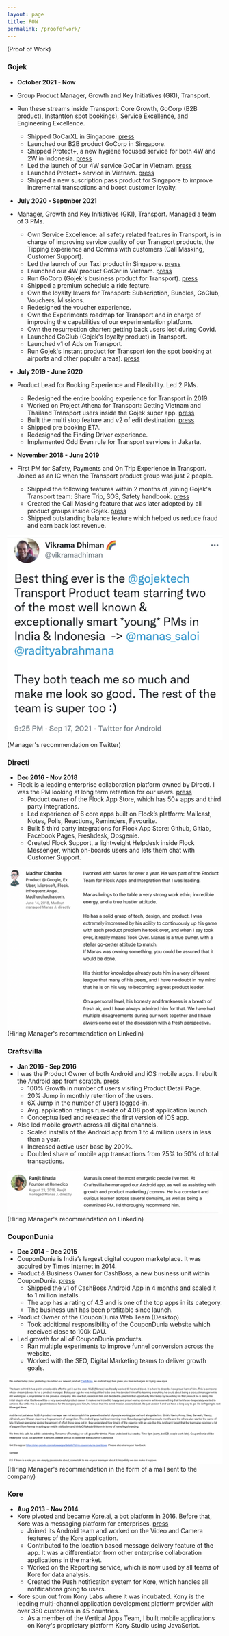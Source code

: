```yaml
---
layout: page
title: POW
permalink: /proofofwork/
---
```

(Proof of Work)

### Gojek ###

- **October 2021 - Now**
- Group Product Manager, Growth and Key Initiatives (GKI), Transport.
- Run these streams inside Transport: Core Growth, GoCorp (B2B product), Instant(on spot bookings), Service Excellence, and Engineering Excellence.
  - Shipped GoCarXL in Singapore. [press](https://kr-asia.com/gojek-expands-services-in-singapore-but-lags-behind-grab)
  - Launched our B2B product GoCorp in Singapore.
  - Shipped Protect+, a new hygiene focused service for both 4W and 2W in Indonesia. [press](https://en.antaranews.com/news/189549/guarantees-a-more-hygienic-customer-journey-gojek-prepares-goride-and-gocar-protect)
  - Led the launch of our 4W service GoCar in Vietnam. [press](https://www.techinasia.com/gojek-officially-launches-gocar-vietnam-years-debut)
  - Launched Protect+ service in Vietnam. [press](https://e.vnexpress.net/news/business/companies/gojek-launches-car-ride-hailing-service-in-hcmc-4388082.html)
  - Shipped a new suscription pass product for Singapore to improve incremental transactions and boost customer loyalty.

- **July 2020 - Septmber 2021**
- Manager, Growth and Key Initiatives (GKI), Transport. Managed a team of 3 PMs.
  - Own Service Excellence: all safety related features in Transport, is in charge of improving service quality of our Transport products, the Tipping experience and Comms with customers (Call Masking, Customer Support).
  - Led the launch of our Taxi product in Singapore. [press](https://asia.nikkei.com/Business/Technology/Gojek-starts-car-hailing-service-in-Vietnam-in-challenge-to-Grab)
  - Launched our 4W product GoCar in Vietnam. [press](https://mothership.sg/2021/05/gojek-book-taxis-directly-gotaxi/)
  - Run GoCorp (Gojek's business product for Transport). [press](https://kr-asia.com/gojek-reveals-new-features-for-corporate-clients-to-keep-up-with-grab)
  - Shipped a premium schedule a ride feature.
  - Own the loyalty levers for Transport: Subscription, Bundles, GoClub, Vouchers, Missions.
  - Redesigned the voucher experience.
  - Own the Experiments roadmap for Transport and in charge of improving the capabilities of our experimentation platform.
  - Own the resurrection charter: getting back users lost during Covid.
  - Launched GoClub (Gojek's loyalty product) in Transport.
  - Launched v1 of Ads on Transport.
  - Run Gojek's Instant product for Transport (on the spot booking at airports and other popular areas). [press](https://www.marketing-interactive.com/gojek-indonesia-caters-to-travellers-and-gamers-with-gocar-instant-and-gogames)

- **July 2019 - June 2020**
- Product Lead for Booking Experience and Flexibility. Led 2 PMs.
  - Redesigned the entire booking experience for Transport in 2019.
  - Worked on Project Athena for Transport: Getting Vietnam and Thailand Transport users inside the Gojek super app. [press](https://asia.nikkei.com/Business/Startups/Gojek-to-unify-brand-across-four-nations-as-Grab-war-rekindles)
  - Built the multi stop feature and v2 of edit destination. [press](https://vulcanpost.com/705258/gojek-multi-destination-cancellation-fee-singapore/)
  - Shipped pre booking ETA.
  - Redesigned the Finding Driver experience.
  - Implemented Odd Even rule for Transport services in Jakarta.

- **November 2018 - June 2019**
- First PM for Safety, Payments and On Trip Experience in Transport. Joined as an IC when the Transport product group was just 2 people.
  - Shipped the following features within 2 months of joining Gojek's Transport team: Share Trip, SOS, Safety handbook. [press](https://en.tempo.co/read/1282777/un-women-praises-gojeks-efforts-to-assure-womens-safety)
  - Created the Call Masking feature that was later adopted by all product groups inside Gojek. [press](https://www.thejakartapost.com/news/2019/04/23/grab-go-jek-add-features-to-protect-female-drivers-passengers.html)
  - Shipped outstanding balance feature which helped us reduce fraud and earn back lost revenue.

![Vik's reco](/assets/img/vik_reco.png)
(Manager's recommendation on Twitter)

### Directi ###

- **Dec 2016 - Nov 2018**
- Flock is a leading enterprise collaboration platform owned by Directi. I was the PM looking at long term retention for our users. [press](https://www.financialexpress.com/industry/flock-messaging-apps-makes-communication-seamless-brings-team-together/633182/)
  - Product owner of the Flock App Store, which has 50+ apps and third party integrations.
  - Led experience of 6 core apps built on Flock’s platform: Mailcast, Notes, Polls, Reactions, Reminders, Favourite.
  - Built 5 third party integrations for Flock App Store: Github, Gitlab, Facebook Pages, Freshdesk, Opsgenie.
  - Created Flock Support, a lightweight Helpdesk inside Flock Messenger, which on-boards users and lets them chat with Customer Support.

![Madhur's reco](/assets/img/madhur_reco.png)
(Hiring Manager's recommendation on Linkedin)

### Craftsvilla ###

- **Jan 2016 - Sep 2016**
- I was the Product Owner of both Android and iOS mobile apps. I rebuilt the Android app from scratch. [press](https://economictimes.indiatimes.com/small-biz/startups/craftsvilla-bets-on-customisation-to-drive-more-traffic-to-its-app/articleshow/51183666.cms)
  - 100% Growth in number of users visiting Product Detail Page.
  - 20% Jump in monthly retention of the users.
  - 6X Jump in the number of users logged-in.
  - Avg. application ratings run-rate of 4.08 post application launch.
  - Conceptualised and released the first version of iOS app.
- Also led mobile growth across all digital channels.
  - Scaled installs of the Android app from 1 to 4 million users in less than a year.
  - Increased active user base by 200%.
  - Doubled share of mobile app transactions from 25% to 50% of total transactions.

![Ranjit reco](/assets/img/ranjit_reco.png)
(Hiring Manager's recommendation on Linkedin)

### CouponDunia ###

- **Dec 2014 - Dec 2015**
- CouponDunia is India’s largest digital coupon marketplace. It was acquired by Times Internet in 2014.
- Product & Business Owner for CashBoss, a new business unit within CouponDunia. [press](https://www.financialexpress.com/industry/coupondunia-launches-new-incentive-app-cashboss/55229/)
  - Shipped the v1 of CashBoss Android App in 4 months and scaled it to 1 million installs.
  - The app has a rating of 4.3 and is one of the top apps in its category.
  - The business unit has been profitable since launch.
- Product Owner of the CouponDunia Web Team (Desktop).
  - Took additional responsibility of the CouponDunia website which received close to 100k DAU.
- Led growth for all of CouponDunia products.
  - Ran multiple experiments to improve funnel conversion across the website.
  - Worked with the SEO, Digital Marketing teams to deliver growth goals.

![Sameer reco](/assets/img/sameer_reco.png)
(Hiring Manager's recommendation in the form of a mail sent to the company)

### Kore ###

- **Aug 2013 - Nov 2014**
- Kore pivoted and became Kore.ai, a bot platform in 2016. Before that, Kore was a messaging platform for enterprises. [press](https://www.pcworld.com/article/3035098/these-two-startups-are-out-to-dethrone-slack.html)
  - Joined its Android team and worked on the Video and Camera features of the Kore application.
  - Contributed to the location based message delivery feature of the app. It was a differentiator from other enterprise collaboration applications in the market.
  - Worked on the Reporting service, which is now used by all teams of Kore for data analysis.
  - Created the Push notification system for Kore, which handles all notifications going to users.
- Kore spun out from Kony Labs where it was incubated. Kony is the leading multi-channel application development platform provider with over 350 customers in 45 countries.
  - As a member of the Vertical Apps Team, I built mobile applications on Kony's proprietary platform Kony Studio using JavaScript.
